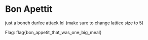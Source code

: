 # Bon Apettit

just a boneh durfee attack lol (make sure to change lattice size to 5)


Flag: flag{bon_appetit_that_was_one_big_meal}
